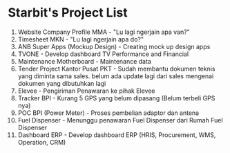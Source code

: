 # Starbit's Project List

1. Website Company Profile MMA - "Lu lagi ngerjain apa van?"
2. Timesheet MKN - "Lu lagi ngerjain apa do?"
3. ANB Super Apps (Mockup Design) - Creating mock up design apps
4. TVONE - Develop dashboard TV Performance and Financial
5. Maintenance Motherboard - Maintenance data
6. Tender Project Kantor Pusat PKT - Sudah membantu dokumen teknis yang diminta sama sales. belum ada update lagi dari sales mengenai dokumen yang dibutuhkan lagi
7. Elevee - Pengiriman Penawaran ke pihak Elevee
8. Tracker BPI - Kurang 5 GPS yang belum dipasang (Belum terbeli GPS nya)
9. POC BPI (Power Meter) - Proses pembelian adaptor dan antena
10. Fuel Dispenser - Menunggu penawaran Fuel Dispenser dari Rumah Fuel Dispenser
11. Dashboard ERP - Develop dashboard ERP (HRIS, Procurement, WMS, Operation, CRM)
<!--

**Here are some ideas to get you started:**

🙋‍♀️ A short introduction - what is your organization all about?
🌈 Contribution guidelines - how can the community get involved?
👩‍💻 Useful resources - where can the community find your docs? Is there anything else the community should know?
🍿 Fun facts - what does your team eat for breakfast?
🧙 Remember, you can do mighty things with the power of [Markdown](https://docs.github.com/github/writing-on-github/getting-started-with-writing-and-formatting-on-github/basic-writing-and-formatting-syntax)
-->
